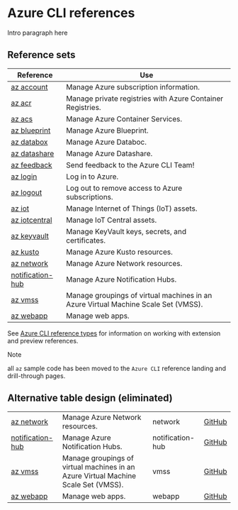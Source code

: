 # Azure CLI references

Intro paragraph here

## Reference sets

| Reference |  Use
|-|-|
| [az account]() | Manage Azure subscription information.
| [az acr]() | Manage private registries with Azure Container Registries.
| [az acs]() | Manage Azure Container Services.
| [az blueprint]() | Manage Azure Blueprint.
| [az databox]() | Manage Azure Databoc.
| [az datashare]() | Manage Azure Datashare.
| [az feedback]() | Send feedback to the Azure CLI Team!
| [az login]() | Log in to Azure.
| [az logout]() | Log out to remove access to Azure subscriptions.
| [az iot]() | Manage Internet of Things (IoT) assets.
| [az iotcentral]() | Manage IoT Central assets.
| [az keyvault]() |	Manage KeyVault keys, secrets, and certificates.
| [az kusto]() | Manage Azure Kusto resources.
| [az network](prototype-azure-cli-reference-network) | Manage Azure Network resources.
| [notification-hub]() | Manage Azure Notification Hubs.
| [az vmss]() | Manage groupings of virtual machines in an Azure Virtual Machine Scale Set (VMSS).
| [az webapp]() | Manage web apps.

See [Azure CLI reference types](prototype-azure-cli-reference-types) for information on working with extension and preview references.

> [!NOTE]
> >
> all `az` sample code has been moved to the `Azure CLI` reference landing and drill-through pages.
>

## Alternative table design (eliminated)

| | | | |
|-|-|-|-|
| [az network](prototype-azure-cli-reference-network) | Manage Azure Network resources. | network | [GitHub]()
| [notification-hub]() | Manage Azure Notification Hubs. | notification-hub | [GitHub]()
| [az vmss]() | Manage groupings of virtual machines in an Azure Virtual Machine Scale Set (VMSS). | vmss | [GitHub]()
| [az webapp]() | Manage web apps. | webapp | [GitHub]()
